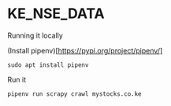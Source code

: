 # KE_NSE_DATA


Running it locally



(Install pipenv)[https://pypi.org/project/pipenv/]

```
sudo apt install pipenv
```

Run it

```
pipenv run scrapy crawl mystocks.co.ke
```

